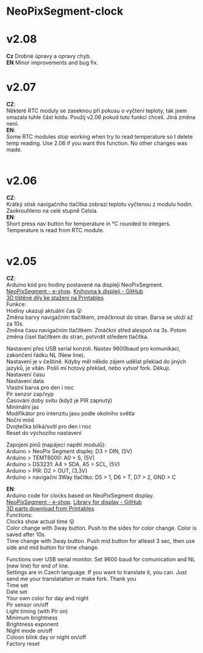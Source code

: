 # NeoPixSegment-clock
# **v2.08**<br>
**Cz** Drobné úpravy a opravy chyb.<br>
**EN** Minor improvements and bug fix.<br>
# **v2.07**<br>
**CZ**:<br>
Některé RTC moduly se zaseknou při pokusu o vyčtení teploty, tak jsem smazala tuhle část kódu. Použij v2.06 pokud tuto funkci chceš. Jiná změna není.
<br>
**EN**:<br>
Some RTC modules stop working when try to read temperature so I delete temp reading. Use 2.06 if you want this function. No other changes was made.
<br><br>
# **v2.06**<br>
**CZ**:<br>
Krátký stisk navigačního tlačítka zobrazí teplotu vyčtenou z modulu hodin. Zaokrouhleno na celé stupně Celsia.
<br>
**EN**:<br>
Short press nav button for temperature in °C rounded to integers. Temperature is read from RTC module.
<br><br>
# **v2.05**<br>
**CZ**:<br>
Arduino kód pro hodiny postavené na displeji NeoPixSegment.<br>
[NeoPixSegment - e-shop](https://www.vokolo.cz/neopixsegment/). [Knihovna k displeji - GitHub](https://github.com/Azuzula/NeoPixSegment)<br>
[3D tištěné díly ke stažení na Printables](https://www.printables.com/cs/model/280269-neopix-segment-hodiny)<br>
Funkce:<br>
Hodiny ukazují aktuální čas 😲<br>
Změna barvy navigačním tlačítkem, zmáčknout do stran. Barva se uloží až za 10s.<br>
Změna času navigačním tlačítkem. Zmáčkni střed alespoň na 3s. Potom změna čísel tlačítkem do stran, potvrdit středem tlačítka.<br>

Nastavení přes USB serial konzoli. Nastav 9600baud pro komunikaci, zakončení řádku NL (New line).<br>
Nastavení je v češtině. Kdyby měl někdo zájem udělat překlad do jiných jazyků, je vítán. Pošli mi hotový překlad, nebo vytvoř fork. Děkuji.<br>
Nastavení času<br>
Nastavení data<br>
Vlastní barva pro den i noc<br>
Pir senzor zap/vyp<br>
Časování doby svitu (když je PIR zapnutý)<br>
Minimální jas<br>
Modifikátor pro intenzitu jasu podle okolního světla<br>
Noční mód<br>
Dvojtečka bliká/svítí pro den i noc<br>
Reset do výchozího nastavení<br>

Zapojení pinů (napájecí napětí modulů):<br>
Arduino > NeoPix Segment displej: D3 > DIN, (5V)<br>
Arduino > TEMT6000: A0 > S, (5V)<br>
Arduino > DS3231: A4 > SDA, A5 > SCL, (5V)<br>
Arduino > PIR: D2 > OUT, (3,3V)<br>
Arduino > navigační 3Way tlačítko:  D5 > 1, D6 > T, D7 > 2, GND > C<br>


**EN**:<br>
Arduino code for clocks based on NeoPixSegment display.<br>
[NeoPixSegment - e-shop](https://www.vokolo.cz/neopixsegment/). [Library for display - GitHub](https://github.com/Azuzula/NeoPixSegment)<br>
[3D parts download from Printables](https://www.printables.com/cs/model/280269-neopix-segment-hodiny)<br>
Functions: <br>
Clocks show actual time 😲<br>
Color change with 3way button. Push to the sides for color change. Color is saved after 10s.<br>
Time change with 3way button. Push mid button for atleast 3 sec, then use side and mid button for time change.<br>

Functions over USB serial monitor. Set 9600 baud for comunication and NL (new line) for end of line.<br>
Settings are in Czech language. If you want to translate it, you can. Just send me your translatation or make fork. Thank you<br>
Time set<br>
Date set<br>
Your own color for day and night<br>
Pir sensor on/off<br>
Light timing (with Pir on)<br>
Minimum brightness<br>
Brightness exponent<br>
Night mode on/off<br>
Coloon blink day or night on/off<br>
Factory reset<br>
